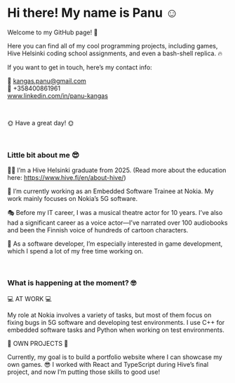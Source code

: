 # Hi there! My name is Panu ☺️  

Welcome to my GitHub page! 👋    

Here you can find all of my cool programming projects, including games, Hive Helsinki coding school assignments, and even a bash-shell replica. 🔥


If you want to get in touch, here’s my contact info: 

📧 kangas.panu@gmail.com  
📱 +358400861961  
www.linkedin.com/in/panu-kangas  

<br/>
  
🌞 Have a great day! 🌞

<br/>


### Little bit about me 😎

👨‍🎓 I’m a Hive Helsinki graduate from 2025. (Read more about the education here: https://www.hive.fi/en/about-hive/)

📱 I’m currently working as an Embedded Software Trainee at Nokia. My work mainly focuses on Nokia’s 5G software.
  
🎭 Before my IT career, I was a musical theatre actor for 10 years. I’ve also had a significant career as a voice actor—I’ve narrated over 100 audiobooks and been the Finnish voice of hundreds of cartoon characters.

👾  As a software developer, I’m especially interested in game development, which I spend a lot of my free time working on.


<br/>  


### What is happening at the moment? 🤓

💻 AT WORK 💻

My role at Nokia involves a variety of tasks, but most of them focus on fixing bugs in 5G software and developing test environments. I use C++ for embedded software tasks and Python when working on test environments.


🌱 OWN PROJECTS 🌱

Currently, my goal is to build a portfolio website where I can showcase my own games. 😎
I worked with React and TypeScript during Hive’s final project, and now I’m putting those skills to good use!

